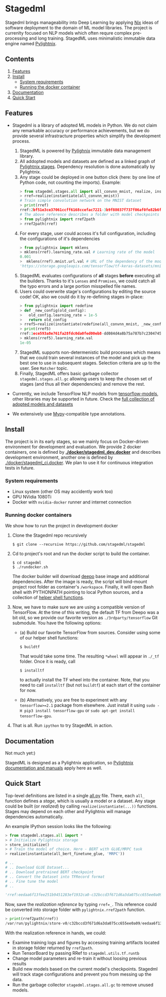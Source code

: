 Stagedml
========

Stagedml brings manageability into Deep Learning by applying
[Nix](https://nixos.org/nix) ideas of software deployment to the domain of ML
model libraries. The project is currenlty focused on NLP models which often
requre complex pre-processing and long training. StagedML uses minimalistic
immutable data engine named
[Pylightnix](https://github.com/stagedml/pylightnix).


Contents
--------

1. [Features](#Features)
2. [Install](#Install)
   - [System requirements](#system-requirements)
   - [Running the docker container](#running-docker-containers)
3. [Documentation](#documentation)
4. [Quick Start](#quick-start)


Features
--------

* Stagedml is a library of adopted ML models in Python. We do not claim any
  remarkable accuracy or performance achievements, but we do provide several
  infrastracture properties which simplify the development process.
  1. StagedML is powered by [Pylighnix](https://github.com/stagedml/pylightnix/)
     immutable data management library.
  2. All addopted models and datasets are defined as a linked graph of
     [Pylightnix stages](https://github.com/stagedml/pylightnix/blob/master/docs/Reference.md#pylightnix.types.Derivation). Dependency resolution is done automatically by Pylightnix.
  3. Any stage could be deployed in one button click (here: by
     one line of Python code, not counting the imports). Example:
     ```python
     > from stagedml.stages.all import all_convnn_mnist, realize, instantiate
     > rref=realize(instantiate(all_convnn_mnist))
     # Train simple convolution network on the MNIST dataset
     > print(rref)
     rref:2bf51e3ce37061ccff6168ccefac7221-3b9f88037f737f06af0fe82b6f6ac3c8-convnn-mnist
     # The above reference describes a folder with model checkpoints and training logs
     > from pylightnix import rref2path
     > rref2path(rref)
     ```
  4. For every stage, user could access it's full configuration, including the
     configurations of it's dependencies
     ```python
     > from pylightnix import mklens
     > mklens(rref).learning_rate.val # Learning rate of the model
     0.001
     >  mklens(rref).mnist.url.val # URL of the dependency of the model
     'https://storage.googleapis.com/tensorflow/tf-keras-datasets/mnist.npz'
     ```
  5. StagedML evaluates configurations of **all** stages **before** executing
     all the builders. Thanks to it's `Lenses` and `Promises`, we could catch
     all the typo errors and a large portion misspelled file names.
  6. Users could overwrite stage's configurations by editing the source code!
     OK, also we could do it by re-defining stages in-place:
     ```python
     > from pylightnix import redefine
     > def _new_config(old_config):
     >   old_config.learning_rate = 1e-5
     >   return old_config
     > rref5=realize(instantiate(redefine(all_convnn_mnist, _new_config)))
     > print(rref5)
     rref:1ece593a8e761fa28fdc0da0fed00eb8-dd084d4a8b75a787b7c230474549e5db-convnn-mnist
     > mklens(rref5).learning_rate.val
     1e-05
     ```
  7. StagedML supports non-determenistic build processes which means that we
     could train several instances of the model and pick up the best one to use
     in subsequent stages. Selection criteria are up to the user. See `Matcher`
     topic.
  8. Finally, StagedML offers basic garbage collector `stagedml.stages.all.gc`
     allowing users to keep the chosen set of stages (and thus all their
     dependencies) and remove the rest.

* Currently, we include TensorFlow NLP models from
  [tensorflow-models](https://github.com/tensorflow/models), other libraries may
  be supported in future. Check the [full collection of adopted
  models and datasets](./src/stagedml/stages/all.py)
* We extensively use [Mypy](http://mypy-lang.org/)-compatible type annotations.

Install
-------

The project is in its early stages, so we mainly focus on Docker-driven
environment for development and evaluation. We provide 2 docker containers, one
is defined by **[./docker/stagedml_dev.docker](./docker/stagedml_dev.docker)** and
describes development environment, another one is defined by
[./docker/stagedml_ci.docker](./docker/stagedml_ci.docker).  We plan to use it
for continuous integration tests in future.

### System requirements

* Linux system (other OS may accidently work too)
* GPU NVidia 1080Ti
* Docker with `nvidia-docker` runner and internet connection

### Running docker containers

We show how to run the project in development docker

1. Clone the Stagedml repo recursively
   ```
   $ git clone --recursive https://github.com/stagedml/stagedml
   ```

2. Cd to project's root and run the docker script to build the container.
   ```
   $ cd stagedml
   $ ./rundocker.sh
   ```

   The docker builder will download [deepo](https://github.com/ufoym/deepo) base
   image and additional dependencies. After the image is ready, the script will
   bind-mount project root folder as container's `/workspace`. Finally, it will
   open Bash shell with PYTHONPATH pointing to local Python sources, and a
   collection of [helper shell functions](./env.sh).

3. Now, we have to make sure we are using a compatible version of TensorFlow.
   At the time of this writing, the default TF from Deepo was a bit old, so we
   provide our favorite version as  `./3rdparty/tensorflow` Git submodule. You
   have the following options:

   * (a) Build our favorite TensorFlow from sources. Consider using some of our
     helper shell functions:

     ```
     $ buildtf
     ```

     That would take some time. The resulting `*wheel` will appear in `./_tf`
     folder. Once it is ready, call

     ```
     $ installtf
     ```

     to actually install the TF wheel into the container. Note, that you need to
     call `installtf` (but not `buildtf`) at each start of the container for now.

   * (b) Alternatively, you are free to experiment with any `tensorflow>=2.1`
     package from elsewhere. Just install it using `sudo -H pip3 install
     tensorflow-gpu` or `sudo apt-get install tensorflow-gpu`.

4. That is all. Run `ipython` to try StagedML in action.


Documentation
-------------

Not much yet:)

StagedML is designed as a Pylightnix application, so [Pylightnix
documentation and
manuals](https://github.com/stagedml/pylightnix/blob/master/README.md#Documentation)
apply here as well.


Quick Start
-----------

Top-level definitions are listed in a single
[all.py](./src/stagedml/stages/all.py) file.  There, each `all_` function
defines a *stage*, which is usually a model or a dataset. Any stage could be
built (or *realized*) by calling `realize(instantiate(...))` functions. Stages
may depend on each other and Pylightnix will manage dependencies automatically.

An example IPython session looks like the following:

```python
> from stagedml.stages.all import *
> # Initialize Pylightnix storage
> store_initialize()
> # Train the model of choice. Here - BERT with GLUE/MRPC task
> realize(instantiate(all_bert_finetune_glue, 'MRPC'))

# ..
# .. Download GLUE Dataset...
# .. Download pretrained BERT checkpoint
# .. Convert the Dataset into TFRecord format
# .. Fine tune the model
# ..

'rref:eedaa6f13fee251b9451283ef1932ca0-c32bccd3f671d6a3da075cc655ee0a09-bert'
```

Now, save the *realization reference* by typing `rref=_`. This reference could
be converted into storage folder with `pylightnix.rref2path` function.

```python
> print(rref2path(rref))
/var/run/pylightnix/store-v0/c32bccd3f671d6a3da075cc655ee0a09/eedaa6f13fee251b9451283ef1932ca0/
```

With the realization reference in hands, we could:

- Examine training logs and figures by accessing training artifacts located in
  storage folder returned by `rref2path`.
- Run TensorBoard by passing RRef to `stagedml.utils.tf.runtb`
- Change model parameters and re-train it without loosing previous results
- Build new models based on the current model's checkpoints. Stagedml will track
  stage configurations and prevent you from messing up the data.
- Run the garbage collector `stagedml.stages.all.gc` to remove unused models.


